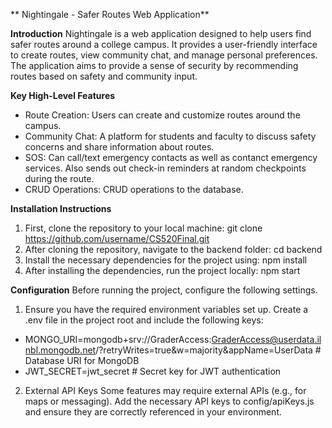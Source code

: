 ** Nightingale - Safer Routes Web Application**

**Introduction**
Nightingale is a web application designed to help users find safer routes around a college campus. It provides a user-friendly interface to create routes, view community chat, and manage personal preferences. The application aims to provide a sense of security by recommending routes based on safety and community input.

**Key High-Level Features**
- Route Creation: Users can create and customize routes around the campus.
- Community Chat: A platform for students and faculty to discuss safety concerns and share information about routes.
- SOS: Can call/text emergency contacts as well as contanct emergency services. Also sends out check-in reminders at random checkpoints during the route.
- CRUD Operations: CRUD operations to the database.

**Installation Instructions**
1. First, clone the repository to your local machine: git clone https://github.com/username/CS520Final.git
2. After cloning the repository, navigate to the backend folder: cd backend
3. Install the necessary dependencies for the project using: npm install
4. After installing the dependencies, run the project locally: npm start

**Configuration**
Before running the project, configure the following settings.
1. Ensure you have the required environment variables set up. Create a .env file in the project root and include the following keys:
- MONGO_URI=mongodb+srv://GraderAccess:GraderAccess@userdata.ilnbl.mongodb.net/?retryWrites=true&w=majority&appName=UserData  # Database URI for MongoDB
- JWT_SECRET=jwt_secret # Secret key for JWT authentication

2. External API Keys
Some features may require external APIs (e.g., for maps or messaging). Add the necessary API keys to config/apiKeys.js and ensure they are correctly referenced in your environment.
